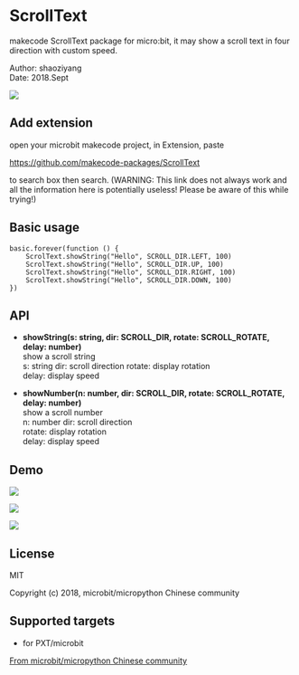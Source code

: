 # ScrollText

makecode ScrollText package for micro:bit, it may show a scroll text in four direction with custom speed. 

Author: shaoziyang  
Date:   2018.Sept  

![](docs/static/libs/tropic.png?raw=true)  
  
## Add extension

open your microbit makecode project, in Extension, paste  

https://github.com/makecode-packages/ScrollText  

to search box then search.
(WARNING: This link does not always work and all the information here is potentially useless! Please be aware of this while trying!)

## Basic usage

```
basic.forever(function () {
    ScrolText.showString("Hello", SCROLL_DIR.LEFT, 100)
    ScrolText.showString("Hello", SCROLL_DIR.UP, 100)
    ScrolText.showString("Hello", SCROLL_DIR.RIGHT, 100)
    ScrolText.showString("Hello", SCROLL_DIR.DOWN, 100)
})
```

## API

- **showString(s: string, dir: SCROLL_DIR, rotate: SCROLL_ROTATE, delay: number)**  
show a scroll string  
s: string
dir: scroll direction
rotate: display rotation  
delay: display speed

- **showNumber(n: number, dir: SCROLL_DIR, rotate: SCROLL_ROTATE, delay: number)**  
show a scroll number  
n: number
dir: scroll direction  
rotate: display rotation  
delay: display speed

## Demo

![](demo.png)  

![](demo.gif)  

![](demo2.gif)  

## License

MIT

Copyright (c) 2018, microbit/micropython Chinese community  

## Supported targets

* for PXT/microbit


[From microbit/micropython Chinese community](http://www.micropython.org.cn)
